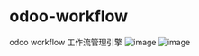 # odoo-workflow
odoo workflow 工作流管理引擎
![image](https://github.com/loveplxf/odoo-workflow/assets/23065644/d0fcd080-a8ee-4c13-a062-a666114b4e0d)
![image](https://github.com/loveplxf/odoo-workflow/assets/23065644/7492b6fd-68b7-4950-a2cc-96ea6749fc22)

